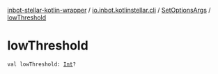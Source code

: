 [inbot-stellar-kotlin-wrapper](../../index.md) / [io.inbot.kotlinstellar.cli](../index.md) / [SetOptionsArgs](index.md) / [lowThreshold](./low-threshold.md)

# lowThreshold

`val lowThreshold: `[`Int`](https://kotlinlang.org/api/latest/jvm/stdlib/kotlin/-int/index.html)`?`